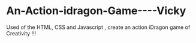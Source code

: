 # An-Action-idragon-Game----Vicky
Used  of the HTML, CSS and Javascript , create an action iDragon game of Creativity  !!!


